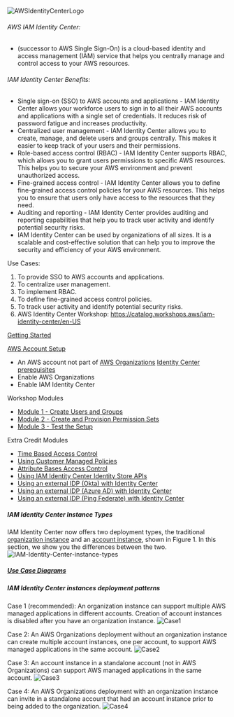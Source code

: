 ![AWSIdentityCenterLogo](images/awsidentitycenter.jpg)


###### AWS IAM Identity Center: 

* (successor to AWS Single Sign-On) is a cloud-based identity and access management (IAM) service that helps you centrally manage and control access to your AWS resources.

###### IAM Identity Center Benefits:

* Single sign-on (SSO) to AWS accounts and applications - IAM Identity Center allows your workforce users to sign in to all their AWS accounts and applications with a single set of credentials. It reduces risk of password fatigue and increases productivity.
* Centralized user management - IAM Identity Center allows you to create, manage, and delete users and groups centrally. This makes it easier to keep track of your users and their permissions.
* Role-based access control (RBAC) - IAM Identity Center supports RBAC, which allows you to grant users permissions to specific AWS resources. This helps you to secure your AWS environment and prevent unauthorized access.
* Fine-grained access control - IAM Identity Center allows you to define fine-grained access control policies for your AWS resources. This helps you to ensure that users only have access to the resources that they need.
* Auditing and reporting - IAM Identity Center provides auditing and reporting capabilities that help you to track user activity and identify potential security risks.
* IAM Identity Center can be used by organizations of all sizes. It is a scalable and cost-effective solution that can help you to improve the security and efficiency of your AWS environment.

Use Cases:

1. To provide SSO to AWS accounts and applications.
2. To centralize user management.
3. To implement RBAC.
4. To define fine-grained access control policies.
5. To track user activity and identify potential security risks.
6. AWS Identity Center Workshop: https://catalog.workshops.aws/iam-identity-center/en-US

[Getting Started](https://catalog.workshops.aws/iam-identity-center/en-US/getting-started)

[AWS Account Setup](https://catalog.workshops.aws/iam-identity-center/en-US/getting-started/account-setup/)
* An AWS account not part of [AWS Organizations](https://aws.amazon.com/organizations) 
[Identity Center prerequisites](https://catalog.workshops.aws/iam-identity-center/en-US/getting-started/identitycenter-prereq/)
* Enable AWS Organizations
* Enable IAM Identity Center

Workshop Modules

* [Module 1 - Create Users and Groups](https://catalog.workshops.aws/iam-identity-center/en-US/workshop/1-ssousersandgroups)
* [Module 2 - Create and Provision Permission Sets](https://catalog.workshops.aws/iam-identity-center/en-US/workshop/2-permissionsets)
* [Module 3 - Test the Setup](https://catalog.workshops.aws/iam-identity-center/en-US/workshop/3-testsetup)


Extra Credit Modules

* [Time Based Access Control](https://catalog.workshops.aws/iam-identity-center/en-US/workshop/4-extracredits/4-tbac)
* [Using Customer Managed Policies](https://catalog.workshops.aws/iam-identity-center/en-US/workshop/4-extracredits/4-cmp)
* [Attribute Bases Access Control](https://catalog.workshops.aws/iam-identity-center/en-US/workshop/4-extracredits/4-abac)
* [Using IAM Identity Center Identity Store APIs](https://catalog.workshops.aws/iam-identity-center/en-US/workshop/4-extracredits/4-Identitystore_apis)
* [Using an external IDP (Okta) with Identity Center](https://catalog.workshops.aws/iam-identity-center/en-US/workshop/4-extracredits/4-externalidp-okta)
* [Using an external IDP (Azure AD) with Identity Center](https://catalog.workshops.aws/iam-identity-center/en-US/workshop/4-extracredits/4-externalidp-azure)
* [Using an external IDP (Ping Federate) with Identity Center](https://catalog.workshops.aws/iam-identity-center/en-US/workshop/4-extracredits/4-externalidp-ping)


##### IAM Identity Center Instance Types

IAM Identity Center now offers two deployment types, the traditional [organization instance](https://docs.aws.amazon.com/singlesignon/latest/userguide/organization-instances-identity-center.html) and an [account instance](https://docs.aws.amazon.com/singlesignon/latest/userguide/account-instances-identity-center.html), shown in Figure 1. In this section, we show you the differences between the two.
 ![IAM-Identity-Center-instance-types](images/IAM-Identity-Center-instance-types.png)


##### [Use Case Diagrams](https://aws.amazon.com/blogs/security/how-to-use-multiple-instances-of-aws-iam-identity-center/)


##### IAM Identity Center instances deployment patterns
Case 1 (recommended): An organization instance can support multiple AWS managed applications in different accounts. Creation of account instances is disabled after you have an organization instance. 
![Case1](images/Case1.png)
 

Case 2: An AWS Organizations deployment without an organization instance can create multiple account instances, one per account, to support AWS managed applications in the same account.
![Case2](images/Case2.png)
 

Case 3: An account instance in a standalone account (not in AWS Organizations) can support AWS managed applications in the same account.
![Case3](images/Case3.png)
 
Case 4: An AWS Organizations deployment with an organization instance can invite in a standalone account that had an account instance prior to being added to the organization.
![Case4](images/Case4.png)


